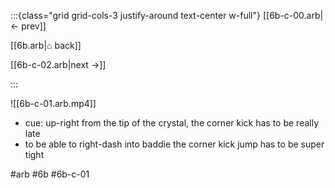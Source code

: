 :::{class="grid grid-cols-3 justify-around text-center w-full"}
[[6b-c-00.arb|← prev]]

[[6b.arb|⌂ back]]

[[6b-c-02.arb|next →]]

:::

![[6b-c-01.arb.mp4]]

* cue: up-right from the tip of the crystal, the corner kick has to be really late
* to be able to right-dash into baddie the corner kick jump has to be super tight

#arb #6b #6b-c-01

